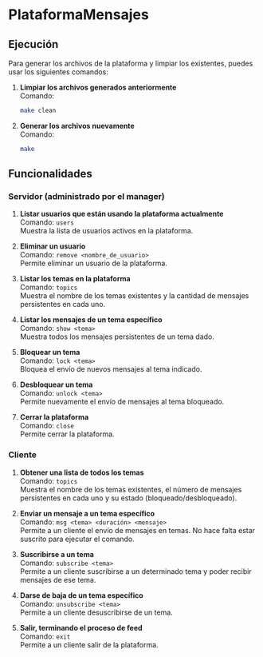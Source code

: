 # PlataformaMensajes

## Ejecución

Para generar los archivos de la plataforma y limpiar los existentes, puedes usar los siguientes comandos:

1. **Limpiar los archivos generados anteriormente**  
   Comando:  
   ```bash
   make clean
2. **Generar los archivos nuevamente**  
   Comando:  
   ```bash
   make
   
## Funcionalidades

### Servidor (administrado por el manager)

1. **Listar usuarios que están usando la plataforma actualmente**  
   Comando: `users`  
   Muestra la lista de usuarios activos en la plataforma.

2. **Eliminar un usuario**  
   Comando: `remove <nombre_de_usuario>`  
   Permite eliminar un usuario de la plataforma.

3. **Listar los temas en la plataforma**  
   Comando: `topics`  
   Muestra el nombre de los temas existentes y la cantidad de mensajes persistentes en cada uno.

4. **Listar los mensajes de un tema específico**  
   Comando: `show <tema>`  
   Muestra todos los mensajes persistentes de un tema dado.

5. **Bloquear un tema**  
   Comando: `lock <tema>`  
   Bloquea el envío de nuevos mensajes al tema indicado.

6. **Desbloquear un tema**  
   Comando: `unlock <tema>`  
   Permite nuevamente el envío de mensajes al tema bloqueado.

7. **Cerrar la plataforma**  
   Comando: `close`  
   Permite cerrar la plataforma.

### Cliente

1. **Obtener una lista de todos los temas**  
   Comando: `topics`  
   Muestra el nombre de los temas existentes, el número de mensajes persistentes en cada uno y su estado (bloqueado/desbloqueado).

2. **Enviar un mensaje a un tema específico**  
   Comando: `msg <tema> <duración> <mensaje>`  
   Permite a un cliente el envío de mensajes en temas. No hace falta estar suscrito para ejecutar el comando.

3. **Suscribirse a un tema**  
   Comando: `subscribe <tema>`  
   Permite a un cliente suscribirse a un determinado tema y poder recibir mensajes de ese tema.

4. **Darse de baja de un tema específico**  
   Comando: `unsubscribe <tema>`  
   Permite a un cliente desuscribirse de un tema.

5. **Salir, terminando el proceso de feed**  
   Comando: `exit`  
   Permite a un cliente salir de la plataforma.
